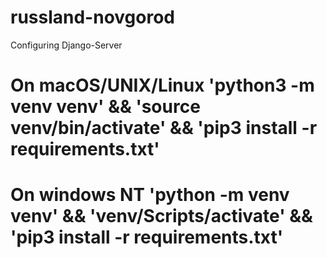 # russland-novgorod

Configuring Django-Server

# On macOS/UNIX/Linux 'python3 -m venv venv' && 'source venv/bin/activate' && 'pip3 install -r requirements.txt'
# On windows NT 'python -m venv venv' && 'venv/Scripts/activate' && 'pip3 install -r requirements.txt'
